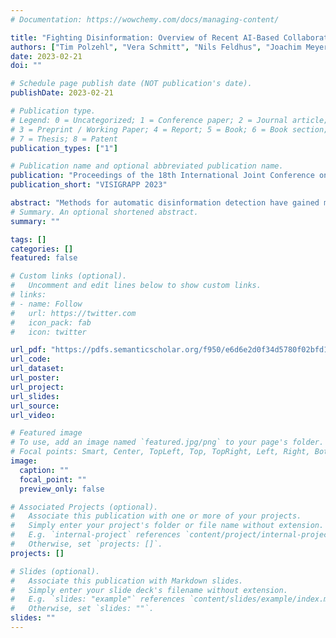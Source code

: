 ```yaml
---
# Documentation: https://wowchemy.com/docs/managing-content/

title: "Fighting Disinformation: Overview of Recent AI-Based Collaborative Human-Computer Interaction for Intelligent Decision Support Systems"
authors: ["Tim Polzehl", "Vera Schmitt", "Nils Feldhus", "Joachim Meyer", "Sebastian Möller"]
date: 2023-02-21
doi: ""

# Schedule page publish date (NOT publication's date).
publishDate: 2023-02-21

# Publication type.
# Legend: 0 = Uncategorized; 1 = Conference paper; 2 = Journal article;
# 3 = Preprint / Working Paper; 4 = Report; 5 = Book; 6 = Book section;
# 7 = Thesis; 8 = Patent
publication_types: ["1"]

# Publication name and optional abbreviated publication name.
publication: "Proceedings of the 18th International Joint Conference on Computer Vision, Imaging and Computer Graphics Theory and Applications - Volume 2: VISIGRAPP"
publication_short: "VISIGRAPP 2023"

abstract: "Methods for automatic disinformation detection have gained much attention in recent years, as false information can have a severe impact on societal cohesion. Disinformation can influence the outcome of elections, the spread of diseases by preventing adequate countermeasures adoption, and the formation of allies, as the Russian invasion in Ukraine has shown. Hereby, not only text as a medium but also audio recordings, video content, and images need to be taken into consideration to fight fake news. However, automatic fact-checking tools cannot handle all modalities at once and face difficulties embedding the context of information, sarcasm, irony, and when there is no clear truth value. Recent research has shown that collaborative human-machine systems can identify false information more successfully than human or machine learning methods alone. Thus, in this paper, we present a short yet comprehensive state of current automatic disinformation detection approaches for text, audio, vi deo, images, multimodal combinations, their extension into intelligent decision support systems (IDSS) as well as forms and roles of human collaborative co-work. In real life, such systems are increasingly applied by journalists, setting the specifications to human roles according to two most prominent types of use cases, namely daily news dossiers and investigative journalism."
# Summary. An optional shortened abstract.
summary: ""

tags: []
categories: []
featured: false

# Custom links (optional).
#   Uncomment and edit lines below to show custom links.
# links:
# - name: Follow
#   url: https://twitter.com
#   icon_pack: fab
#   icon: twitter

url_pdf: "https://pdfs.semanticscholar.org/f950/e6d6e2d0f34d5780f02bfd1d7682be23e038.pdf"
url_code: 
url_dataset:
url_poster:
url_project:
url_slides: 
url_source:
url_video:

# Featured image
# To use, add an image named `featured.jpg/png` to your page's folder. 
# Focal points: Smart, Center, TopLeft, Top, TopRight, Left, Right, BottomLeft, Bottom, BottomRight.
image:
  caption: ""
  focal_point: ""
  preview_only: false

# Associated Projects (optional).
#   Associate this publication with one or more of your projects.
#   Simply enter your project's folder or file name without extension.
#   E.g. `internal-project` references `content/project/internal-project/index.md`.
#   Otherwise, set `projects: []`.
projects: []

# Slides (optional).
#   Associate this publication with Markdown slides.
#   Simply enter your slide deck's filename without extension.
#   E.g. `slides: "example"` references `content/slides/example/index.md`.
#   Otherwise, set `slides: ""`.
slides: ""
---
```

